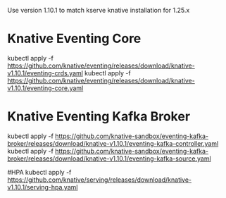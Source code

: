 Use version 1.10.1 to match kserve knative installation for 1.25.x

# Knative Eventing Core
kubectl apply -f https://github.com/knative/eventing/releases/download/knative-v1.10.1/eventing-crds.yaml
kubectl apply -f https://github.com/knative/eventing/releases/download/knative-v1.10.1/eventing-core.yaml

# Knative Eventing Kafka Broker

kubectl apply -f https://github.com/knative-sandbox/eventing-kafka-broker/releases/download/knative-v1.10.1/eventing-kafka-controller.yaml
kubectl apply -f https://github.com/knative-sandbox/eventing-kafka-broker/releases/download/knative-v1.10.1/eventing-kafka-source.yaml

#HPA
kubectl apply -f https://github.com/knative/serving/releases/download/knative-v1.10.1/serving-hpa.yaml

